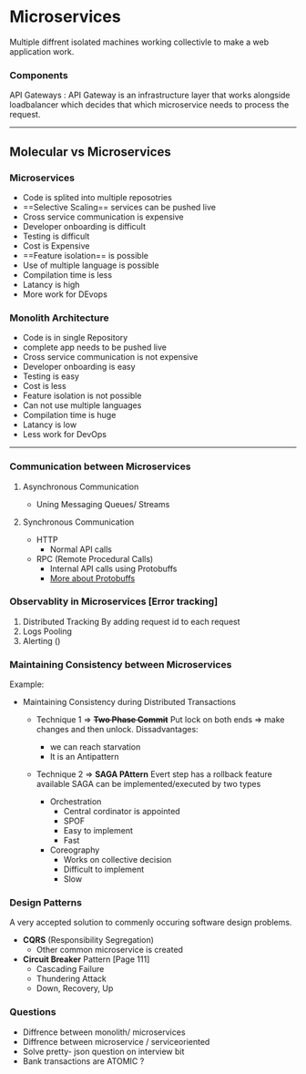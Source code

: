 # Microservices

Multiple diffrent isolated machines working collectivle to make a web application work.

### Components
API Gateways
: API Gateway is an infrastructure layer that works alongside loadbalancer which decides that which microservice needs to process the request.

---
## Molecular vs Microservices

### Microservices
- Code is splited into multiple reposotries
- ==Selective Scaling== services can be pushed live
- Cross service communication is expensive
- Developer onboarding is difficult
- Testing is difficult
- Cost is Expensive
- ==Feature isolation== is possible
- Use of multiple language is possible
- Compilation time is less
- Latancy is high
- More work for DEvops

### Monolith Architecture
- Code is in single Repository
- complete app needs to be pushed live
- Cross service communication is not expensive
- Developer onboarding is easy
- Testing is easy
- Cost is less
- Feature isolation is not possible
- Can not use multiple languages
- Compilation time is huge
- Latancy is low
- Less work for DevOps

---

### Communication between Microservices

1. Asynchronous Communication
   - Uning Messaging Queues/ Streams

2. Synchronous Communication
   - HTTP 
      - Normal API calls
   - RPC (Remote Procedural Calls)
      - Internal API calls using Protobuffs
      - [More about Protobuffs](https://protobuf.dev/)

### Observablity in Microservices [Error tracking]
1. Distributed Tracking
   By adding request id to each request
2. Logs Pooling
3. Alerting ()

### Maintaining Consistency between Microservices

Example:
- Maintaining Consistency during Distributed Transactions
   - Technique 1 => **~~Two Phase Commit~~**
   Put  lock on both ends => make changes and then unlock.
   Dissadvantages:
      - we can reach starvation
      - It is an Antipattern
   

   - Technique 2 => **SAGA PAttern**
   Evert step has a rollback feature available
   SAGA can be implemented/executed by two types
      - Orchestration
         - Central cordinator is appointed
         - SPOF
         - Easy to implement
         - Fast
      - Coreography
         - Works on collective decision
         - Difficult to implement
         - Slow
### Design Patterns
 A very accepted solution to commenly occuring software design problems.

- **CQRS** (Responsibility Segregation)
   - Other common microservice is created
- **Circuit Breaker** Pattern [Page 111]
   - Cascading Failure
   - Thundering Attack
   - Down, Recovery, Up

### Questions
- Diffrence between monolith/ microservices
- Diffrence between microservice / serviceoriented
- Solve pretty- json question on interview bit
- Bank transactions are ATOMIC ?